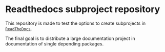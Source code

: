 
# Readthedocs subproject repository

This repository is made to test the options to create subprojects in
[`ReadTheDocs`](https://readthedocs.org/).

The final goal is to distribute a large documentation project in documentation
of single depending packages.

